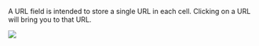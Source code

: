 [comment]: # ($page_title=URL)

A URL field is intended to store a single URL in each cell. Clicking on a URL will bring you to that URL.

![](https://gblobscdn.gitbook.com/assets%2F-LQ08RFAKZvFADEiXKFy%2F-MG4eDOREo87b09XIs-C%2F-MG5snkKQRYe0IEB9g9v%2Fimage.gif?alt=media&token=777694c1-a19a-43a8-963d-2c8830f854e3)

